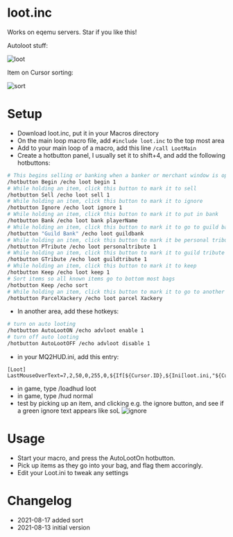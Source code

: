 # loot.inc
Works on eqemu servers. Star if you like this!

Autoloot stuff:

![loot](https://media.giphy.com/media/mC2DBfdm8HWex6oyk1/giphy.gif)

Item on Cursor sorting:

![sort](https://media.giphy.com/media/gBJ8cKgtVfr6o3ZBcR/giphy.gif)


# Setup
- Download loot.inc, put it in your Macros directory
- On the main loop macro file, add `#include loot.inc` to the top most area
- Add to your main loop of a macro, add this line `/call LootMain`
- Create a hotbutton panel, I usually set it to shift+4, and add the following hotbuttons:
```sh
# This begins selling or banking when a banker or merchant window is open
/hotbutton Begin /echo loot begin 1
# While holding an item, click this button to mark it to sell
/hotbutton Sell /echo loot sell 1
# While holding an item, click this button to mark it to ignore
/hotbutton Ignore /echo loot ignore 1
# While holding an item, click this button to mark it to put in bank
/hotbutton Bank /echo loot bank playerName
# While holding an item, click this button to mark it to go to guild bank
/hotbutton "Guild Bank" /echo loot guildbank
# While holding an item, click this button to mark it be personal tribute
/hotbutton PTribute /echo loot personaltribute 1
# While holding an item, click this button to mark it to guild tribute
/hotbutton GTribute /echo loot guildtribute 1
# While holding an item, click this button to mark it to keep
/hotbutton Keep /echo loot keep 1
# Sort items so all known items go to bottom most bags
/hotbutton Keep /echo sort
# While holding an item, click this button to mark it to go to another person's inventory. (Not yet implemented)
/hotbutton ParcelXackery /echo loot parcel Xackery
```
- In another area, add these hotkeys:
```sh
# turn on auto looting
/hotbutton AutoLootON /echo advloot enable 1
# turn off auto looting
/hotbutton AutoLootOFF /echo advloot disable 1
```
- in your MQ2HUD.ini, add this entry:
```
[Loot]
LastMouseOverText=7,2,50,0,255,0,${If[${Cursor.ID},${Ini[loot.ini,"${Cursor.Name.Left[1]}","${Cursor.Name}"]},]}
```
- in game, type /loadhud loot
- in game, type /hud normal
- test by picking up an item, and clicking e.g. the ignore button, and see if a green ignore text appears like soL
![ignore](https://i.imgur.com/AiaG1KO.png)

# Usage
- Start your macro, and press the AutoLootOn hotbutton.
- Pick up items as they go into your bag, and flag them accoringly.
- Edit your Loot.ini to tweak any settings

# Changelog
- 2021-08-17 added sort
- 2021-08-13 initial version
